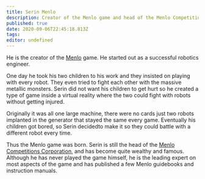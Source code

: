 ```yaml
---
title: Serin Menlo
description: Creator of the Menlo game and head of the Menlo Competitions Corporation.
published: true
date: 2020-09-06T22:45:18.813Z
tags: 
editor: undefined
---
```


He is the creator of the [Menlo](/sports/menlo "wikilink") game. He started out as a successful robotics engineer.

One day he took his two children to his work and they insisted on playing with every robot. They even tried to fight each other with the massive metallic monsters. Serin did not want his children to get hurt so he created a type of game inside a virtual reality where the two could fight with robots without getting injured.

Originally it was all one large machine, there were no cards just two robots implanted in the generator that stayed the same every game. Eventually his children got bored, so Serin decidedto make it so they could battle with a different robot every time.

Thus the Menlo game was born. Serin is still the head of the [Menlo Competitions Corporation](/Menlo_Competitions_Corporation "wikilink"), and has become quite wealthy and famous. Although he has never played the game himself, he is the leading expert on most aspects of the game and has published a few Menlo guidebooks and instruction manuals.
